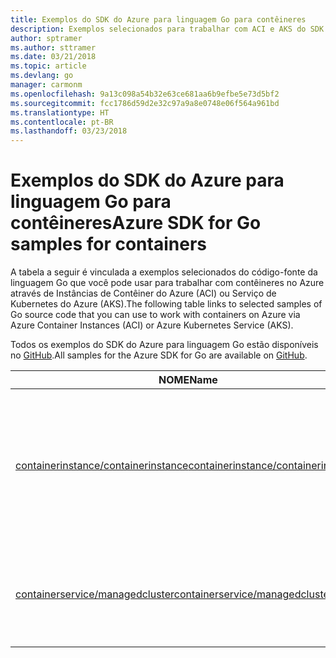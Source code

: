 ```yaml
---
title: Exemplos do SDK do Azure para linguagem Go para contêineres
description: Exemplos selecionados para trabalhar com ACI e AKS do SDK do Azure para linguagem Go.
author: sptramer
ms.author: sttramer
ms.date: 03/21/2018
ms.topic: article
ms.devlang: go
manager: carmonm
ms.openlocfilehash: 9a13c098a54b32e63ce681aa6b9efbe5e73d5bf2
ms.sourcegitcommit: fcc1786d59d2e32c97a9a8e0748e06f564a961bd
ms.translationtype: HT
ms.contentlocale: pt-BR
ms.lasthandoff: 03/23/2018
---
```

# <a name="azure-sdk-for-go-samples-for-containers"></a><span data-ttu-id="cec43-103">Exemplos do SDK do Azure para linguagem Go para contêineres</span><span class="sxs-lookup"><span data-stu-id="cec43-103">Azure SDK for Go samples for containers</span></span>

<span data-ttu-id="cec43-104">A tabela a seguir é vinculada a exemplos selecionados do código-fonte da linguagem Go que você pode usar para trabalhar com contêineres no Azure através de Instâncias de Contêiner do Azure (ACI) ou Serviço de Kubernetes do Azure (AKS).</span><span class="sxs-lookup"><span data-stu-id="cec43-104">The following table links to selected samples of Go source code that you can use to work with containers on Azure via Azure Container Instances (ACI) or Azure Kubernetes Service (AKS).</span></span> 

<span data-ttu-id="cec43-105">Todos os exemplos do SDK do Azure para linguagem Go estão disponíveis no [GitHub](https://github.com/Azure-Samples/azure-sdk-for-go-samples).</span><span class="sxs-lookup"><span data-stu-id="cec43-105">All samples for the Azure SDK for Go are available on [GitHub](https://github.com/Azure-Samples/azure-sdk-for-go-samples).</span></span>

| <span data-ttu-id="cec43-106">NOME</span><span class="sxs-lookup"><span data-stu-id="cec43-106">Name</span></span> | <span data-ttu-id="cec43-107">DESCRIÇÃO</span><span class="sxs-lookup"><span data-stu-id="cec43-107">Description</span></span> |
|------|-------------|
| [<span data-ttu-id="cec43-108">containerinstance/containerinstance</span><span class="sxs-lookup"><span data-stu-id="cec43-108">containerinstance/containerinstance</span></span>](https://github.com/Azure-Samples/azure-sdk-for-go-samples/blob/master/containerinstance/containerinstance.go) | <span data-ttu-id="cec43-109">Trabalhar com grupos de contêineres em Instâncias de Contêiner do Azure.</span><span class="sxs-lookup"><span data-stu-id="cec43-109">Work with container groups in Azure Container Instances.</span></span> <span data-ttu-id="cec43-110">Criar e modificar contêineres em um grupo de ACI.</span><span class="sxs-lookup"><span data-stu-id="cec43-110">Create and modify containers in an ACI group.</span></span> |
| [<span data-ttu-id="cec43-111">containerservice/managedcluster</span><span class="sxs-lookup"><span data-stu-id="cec43-111">containerservice/managedcluster</span></span>](https://github.com/Azure-Samples/azure-sdk-for-go-samples/blob/master/containerservice/managedcluster.go) | <span data-ttu-id="cec43-112">Criar, excluir e inspecionar os clientes do Serviço de Kubernetes do Azure (AKS).</span><span class="sxs-lookup"><span data-stu-id="cec43-112">Create, delete, and inspect Azure Kubernetes Service (AKS) clients.</span></span> |
